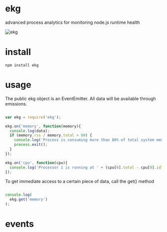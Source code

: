 # ekg

advanced process analytics for monitoring node.js runtime health

![ekg](http://i.imgur.com/XtiHt.png)

# install

    npm install ekg

# usage

The public ekg object is an EventEmitter. All data will be available through emissions.

````javascript

var ekg = require('ekg');

ekg.on('memory', function(memory){
  console.log(data);
  if (memory.rss / memory.total > 80) {
    console.log('Process is consuming more than 80% of total system memory. Exiting.');
    process.exit();
  }
});

ekg.on('cpu', function(cpu){
  console.log('Processor 1 is running at ' + (cpu[0].total - cpu[0].idle) / 100 + '% of capacity');
});

````

To get immediate access to a certain piece of data, call the get() method

````javascript

console.log(
  ekg.get('memory')
);

````

# events 
